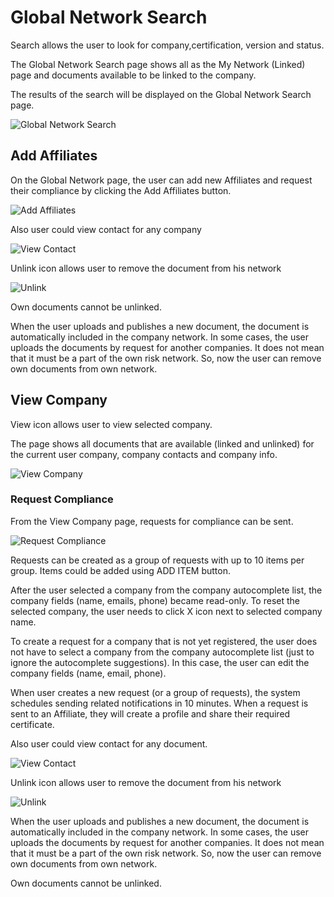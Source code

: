 # Global Network Search

Search allows the user to look for company,certification, version and status. 

The Global Network Search page shows all as the My Network (Linked) page and documents available to be linked to the company.

The results of the search will be displayed on the Global Network Search page.

![Global Network Search](/images/global1.jpg)

## Add Affiliates

On the Global Network page, the user can add new Affiliates and request their compliance by clicking the Add Affiliates button.

![Add Affiliates](/images/global2.jpg)

Also user could view contact for any company

![View Contact](/images/global3.jpg)

Unlink icon allows user to remove the document from his network

![Unlink](/images/global4.jpg)

Own documents cannot be unlinked. 

When the user uploads and publishes a new document, the document is automatically included in the company network. In some cases, the user uploads the documents by request for another companies. It does not mean that it must be a part of the own risk network. So, now the user can remove own documents from own network. 

## View Company

View icon allows user to view selected company.

The page shows all documents that are available (linked and unlinked) for the current user company, company contacts and company info. 

![View Company](/images/global5.jpg)

### Request Compliance

From the View Company page, requests for compliance can be sent.

![Request Compliance](/images/global6.jpg)

Requests can be created as a group of requests with up to 10 items per group. Items could be added using ADD ITEM button.

After the user selected a company from the company autocomplete list, the company fields (name, emails, phone) became read-only. To reset the selected company, the user needs to click X icon next to selected company name.

To create a request for a company that is not yet registered, the user does not have to select a company from the company autocomplete list (just to ignore the autocomplete suggestions). In this case, the user can edit the company fields (name, email, phone).

When user creates a new request (or a group of requests), the system schedules sending related notifications in 10 minutes. When a request is sent to an Affiliate, they will create a profile and share their required certificate.

Also user could view contact for any document.

![View Contact](/images/global7.jpg)

Unlink icon allows user to remove the document from his network

![Unlink](/images/global8.jpg)

When the user uploads and publishes a new document, the document is automatically included in the company network. In some cases, the user uploads the documents by request for another companies. It does not mean that it must be a part of the own risk network. So, now the user can remove own documents from own network. 

Own documents cannot be unlinked. 
